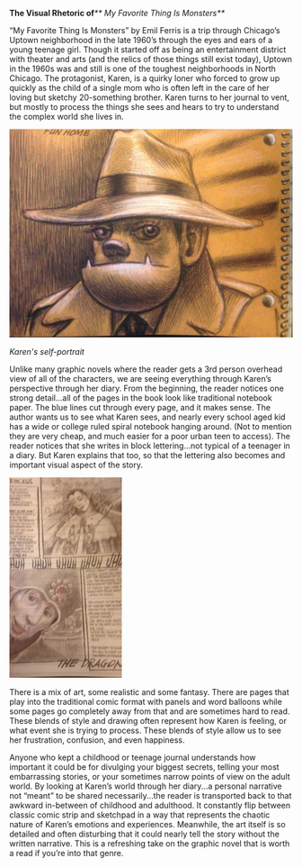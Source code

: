 **The Visual Rhetoric of**_** My Favorite Thing Is Monsters**_



“My Favorite Thing Is Monsters” by Emil Ferris is a trip through Chicago’s Uptown neighborhood in the late 1960’s through the eyes and ears of a young teenage girl. Though it started off as being an entertainment district with theater and arts \(and the relics of those things still exist today\), Uptown in the 1960s was and still is one of the toughest neighborhoods in North Chicago. The protagonist, Karen, is a quirky loner who forced to grow up quickly as the child of a single mom who is often left in the care of her loving but sketchy 20-something brother. Karen turns to her journal to vent, but mostly to process the things she sees and hears to try to understand the complex world she lives in.



![](/assets/karen.JPG)

_Karen's self-portrait_

  


Unlike many graphic novels where the reader gets a 3rd person overhead view of all of the characters, we are seeing everything through Karen’s perspective through her diary. From the beginning, the reader notices one strong detail...all of the pages in the book look like traditional notebook paper. The blue lines cut through every page, and it makes sense. The author wants us to see what Karen sees, and nearly every school aged kid has a wide or college ruled spiral notebook hanging around. \(Not to mention they are very cheap, and much easier for a poor urban teen to access\). The reader notices that she writes in block lettering...not typical of a teenager in a diary. But Karen explains that too, so that the lettering also becomes and important visual aspect of the story.

  
![](/assets/200w_d.gif)

There is a mix of art, some realistic and some fantasy. There are pages that play into the traditional comic format with panels and word balloons while some pages go completely away from that and are sometimes hard to read. These blends of style and drawing often represent how Karen is feeling, or what event she is trying to process. These blends of style allow us to see her frustration, confusion, and even happiness.





Anyone who kept a childhood or teenage journal understands how important it could be for divulging your biggest secrets, telling your most embarrassing stories, or your sometimes narrow points of view on the adult world. By looking at Karen’s world through her diary...a personal narrative not “meant” to be shared necessarily...the reader is transported back to that awkward in-between of childhood and adulthood. It constantly flip between classic comic strip and sketchpad in a way that represents the chaotic nature of Karen’s emotions and experiences. Meanwhile, the art itself is so detailed and often disturbing that it could nearly tell the story without the written narrative. This is a refreshing take on the graphic novel that is worth a read if you’re into that genre.

  


  


